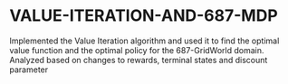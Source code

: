 # VALUE-ITERATION-AND-687-MDP
Implemented the Value Iteration algorithm and used it to find the optimal value function and the optimal policy for the 687-GridWorld domain.
Analyzed based on changes to rewards, terminal states and discount parameter
